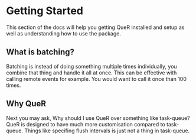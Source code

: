 # Getting Started

This section of the docs will help you getting QueR installed and setup as well as understanding how to use the package.

## What is batching?

Batching is instead of doing something multiple times individually, you combine that thing and handle it all at once. This can be effective with calling remote events for example. You would want to call it once than 100 times.

## Why QueR

Next you may ask, Why should I use QueR over something like task-queue? QueR is designed to have much more customisation compared to task-queue. Things like specifing flush intervals is just not a thing in task-queue.
